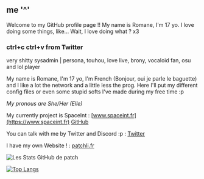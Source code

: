 ## me '^'

Welcome to my GitHub profile page !! 
My name is Romane, I'm 17 yo. I love doing some things, like... Wait, I love doing what ? x3

### ctrl+c ctrl+v from Twitter
very shitty sysadmin | persona, touhou, love live, brony, vocaloid fan, osu and lol player

My name is Romane, I'm 17 yo, I'm French (Bonjour, oui je parle le baguette) and I like a lot the network and a little less the prog. Here I'll put my different config files or even some stupid softs I've made during my free time :p 

*My pronous are She/Her (Elle)*

My currently project is SpaceInt : 
[www.spaceint.fr](https://www.spaceint.fr)
[GitHub](https://github.com/SpaceInt)

You can talk with me by Twitter and Discord :p :
[Twitter](https://twitter.com/patchint_)

I have my own Website ! :
[patchli.fr](https://patchli.fr)

![Les Stats GitHub de patch](https://github-readme-stats.vercel.app/api?username=patchint&show_icons=true&theme=radical)

[![Top Langs](https://github-readme-stats.vercel.app/api/top-langs/?username=patchint&theme=radical)](https://github.com/anuraghazra/github-readme-stats)
